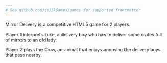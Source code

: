 ```yaml
---
# See github.com/js13kGames/games for supported frontmatter
---
```

Mirror Delivery is a competitive HTML5 game for 2 players.

Player 1 interprets Luke, a delivery boy who has to deliver some crates full of mirrors to an old lady.

Player 2 plays the Crow, an animal that enjoys annoying the delivery boys that pass nearby.